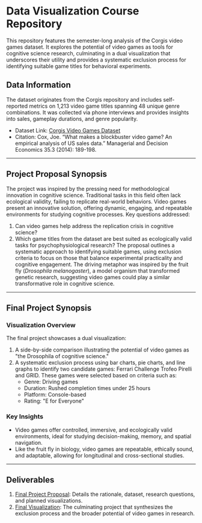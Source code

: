 # Data Visualization Course Repository
This repository features the semester-long analysis of the Corgis video games dataset. It explores the potential of video games as tools for cognitive science research, culminating in a dual visualization that underscores their utility and provides a systematic exclusion process for identifying suitable game titles for behavioral experiments.

## Data Information
The dataset originates from the Corgis repository and includes self-reported metrics on 1,213 video game titles spanning 48 unique genre combinations. It was collected via phone interviews and provides insights into sales, gameplay durations, and genre popularity.
- Dataset Link: [Corgis Video Games Dataset](https://corgis-edu.github.io/corgis/csv/video_games/)
- Citation: Cox, Joe. “What makes a blockbuster video game? An empirical analysis of US sales data.” Managerial and Decision Economics 35.3 (2014): 189-198.

---

## Project Proposal Synopsis
The project was inspired by the pressing need for methodological innovation in cognitive science. Traditional tasks in this field often lack ecological validity, failing to replicate real-world behaviors. Video games present an innovative solution, offering dynamic, engaging, and repeatable environments for studying cognitive processes.
Key questions addressed:
1. Can video games help address the replication crisis in cognitive science?
2. Which game titles from the dataset are best suited as ecologically valid tasks for psychophysiological research?
The proposal outlines a systematic approach to identifying suitable games, using exclusion criteria to focus on those that balance experimental practicality and cognitive engagement. The driving metaphor was inspired by the fruit fly (*Drosophila melanogaster*), a model organism that transformed genetic research, suggesting video games could play a similar transformative role in cognitive science.

---

## Final Project Synopsis

### Visualization Overview
The final project showcases a dual visualization:
1. A side-by-side comparison illustrating the potential of video games as "the Drosophila of cognitive science."
2. A systematic exclusion process using bar charts, pie charts, and line graphs to identify two candidate games: Ferrari Challenge Trofeo Pirelli and GRID. These games were selected based on criteria such as:
   - Genre: Driving games
   - Duration: Rushed completion times under 25 hours
   - Platform: Console-based
   - Rating: "E for Everyone"

### Key Insights
- Video games offer controlled, immersive, and ecologically valid environments, ideal for studying decision-making, memory, and spatial navigation.
- Like the fruit fly in biology, video games are repeatable, ethically sound, and adaptable, allowing for longitudinal and cross-sectional studies.

---

## Deliverables
1. [Final Project Proposal](https://github.com/PlancksEpoch/Data-Visualization-Course/blob/main/Final_Project_Proposal.pdf): Details the rationale, dataset, research questions, and planned visualizations.
2. [Final Visualization](https://github.com/PlancksEpoch/Data-Visualization-Course/blob/main/Data_Visualization_Final_Project.pdf): The culminating project that synthesizes the exclusion process and the broader potential of video games in research.

